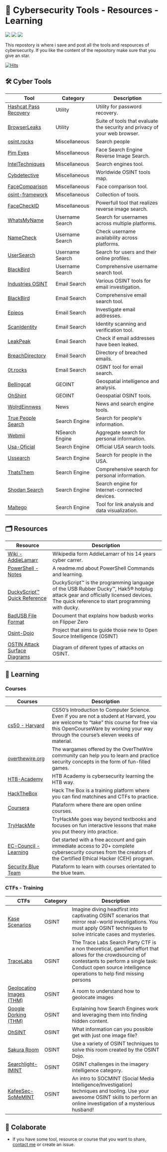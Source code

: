# 🔐 Cybersecurity Tools - Resources - Learning

<p align="left">
<img src="https://img.shields.io/github/watchers/brunoooost/cybersources?style=for-the-badge"/>
<img src="https://img.shields.io/github/stars/brunoooost/cybersources?style=for-the-badge"/>
<img src="https://img.shields.io/github/contributors/brunoooost/cybersources?style=for-the-badge"/>
</p>



  
This repostory is where i save and post all the tools and respources of cybersecurity. If you like the content of the repository make sure that you give an star. 

[![Hits](https://hits.seeyoufarm.com/api/count/incr/badge.svg?url=https%3A%2F%2Fgithub.com%2Fbrunoooost%2Fcybersources&count_bg=%236DAC3E&title_bg=%23555555&icon=github.svg&icon_color=%23E7E7E7&title=views&edge_flat=false)](https://hits.seeyoufarm.com)

## 🛠️ Cyber Tools


|Tool|Category|Description|
|--|--|--|
|[Hashcat Pass Recovery](https://hashcat.net/cap2hashcat/)|Utility|Utility for password recovery.|
|[BrowserLeaks](https://browserleaks.com)|Utility|Suite of tools that evaluate the security and privacy of your web browser.|
|[osint.rocks](https://osint.rocks)|Miscellaneous |Search people|
|[Pim Eyes](https://pimeyes.com/en)|Miscellaneous |Face Search Engine Reverse Image Search. |
|[IntelTechniques](https://inteltechniques.com/tools/Search.htm)|Miscellaneous |Search engines tool.|
|[Cybdetective](https://cybdetective.com/osintmap)|Miscellaneous |Worldwide OSINT tools map.|
|[FaceComparison](https://facecomparison.toolpie.com)|Miscellaneous|Face comparison tool. |
|[osint-framework](https://osintframework.com)|Miscellaneous|Collection of tools.
|[FaceCheckID](https://facecheck.id)|Miscellaneous| Powerfull tool that realizes reverse image search.|
|[WhatsMyName](https://whatsmyname.app)|Username Search|Search for usernames across multiple platforms.|
|[NameCheck](https://www.namecheckr.com )|Username Search|Check username availability across platforms.|
|[UserSearch](https://usersearch.org )|Username Search|Search for users and their online profiles.|
|[BlackBird](https://blackbird-osint.herokuapp.com)|Username Search|Comprehensive username search tool.|
|[Industries OSINT](https://osint.industries)|Email Search|Various OSINT tools for email investigation.|
|[BlackBird](https://blackbird-osint.herokuapp.com)|Email Search|Comprehensive email search tool.|
|[Epieos](https://epieos.com)|Email Search|Investigate email addresses.|
|[ScanIdentity](https://scan.identityguard.com/full)|Email Search|Identity scanning and verification tool.|
|[LeakPeak](https://leakpeek.com )|Email Search|Check if email addresses have been leaked.|
|[BreachDirectory](https://breachdirectory.org )|Email Search|Directory of breached emails.|
|[0t.rocks](https://github.com/MiyakoYakota/search.0t.rocks?tab=readme-ov-file)|Email Search|OSINT tool for email search.|
|[Bellingcat](https://osm-search.bellingcat.com )|GEOINT|Geospatial intelligence and analysis.|
|[OhShint](https://ohshint.gitbook.io/oh-shint-its-a-blog/osint-web-resources/mapping-and-geospatial-intelligence-geoint )|GEOINT|Geospatial OSINT tools.|
|[WolrdEinnwes](https://world.einnews.com )|News|News and search engine tools.|
|[True People Search](https://truepeoplesearch.net )|Search Engine|Search for people's information.|
|[Webmii](https://webmii.com )|NSearch Engine|Aggregate search for personal information.|
|[Usa-Oficial](https://usa-official.com)|Search Engine|Official USA search tools.|
|[Ussearch](https://ussearch.com  )|Search Engine|Search for people in the USA.|
|[ThatsThem](https://thatsthem.com )|Search Engine|Comprehensive search for personal information.|
|[Shodan Search](https://www.shodan.io)|Search Engine|Search engine for Internet-connected devices.|
|[Maltego](https://www.maltego.com)|Search Engine|Tool for link analysis and data visualization.|


## 🗂️ Resources

|Resource|Description|
|--|--|
|[Wiki - AddieLamarr](https://publish.obsidian.md/addielamarr/00+Home+MOC)|Wikipedia form AddieLamarr of his 14 years cyber carrer.|
|[PowerShell - Notes](https://github.com/ab14jain/PowerShell)| A readme.md about PowerShell Commands and learning.
|[DuckyScript™ Quick Reference](https://docs.hak5.org/hak5-usb-rubber-ducky/duckyscript-tm-quick-reference)| DuckyScript™ is the programming language of the USB Rubber Ducky™, Hak5® hotplug attack gear and officially licensed devices. The quick reference to start programming with ducky.
|[BadUSB File Format](https://developer.flipper.net/flipperzero/doxygen/badusb_file_format.html)| Document that explains how badusb works on Flipper Zero
|[Osint-Dojo](https://www.osintdojo.com/resources/)| Project that aims to guide those new to Open Source Intelligence (OSINT)|
|[OSTIN Attack Surface Diagrams](https://www.osintdojo.com/diagrams/main)| Diagram of diferent types of attacks on OSINT.





## 📖 Learning


### Courses

|Courses|Description|
|--|--|
|[cs50 - Harvard](https://cs50.harvard.edu/x/2024/)|CS50’s Introduction to Computer Science. Even if you are not a student at Harvard, you are welcome to “take” this course for free via this OpenCourseWare by working your way through the course’s eleven weeks of material.
|[overthewire.org](https://overthewire.org/wargames/bandit/bandit0.html)| The wargames offered by the OverTheWire community can help you to learn and practice security concepts in the form of fun-filled games. 
|[HTB-Academy](https://academy.hackthebox.com)|HTB Academy is cybersecurity learning the HTB way.
|[HackTheBox](https://hackthebox.com)|Hack The Box is a training platform where you can find matchines and CTFs to practice.
|[Coursera](https://www.coursera.org)|Plataform where there are open online courses.
|[TryHackMe](https://tryhackme.com)|TryHackMe goes way beyond textbooks and focuses on fun interactive lessons that make you put theory into practice.
|[EC-Council - Learning](https://codered.eccouncil.org/?logged=false)|Get started with a free account and gain immediate access to 20+ complete cybersecurity courses from the creators of the Certified Ethical Hacker (CEH) program.|
|[Security Blue Team](https://elearning.securityblue.team/login)| Plataform to learn with courses orientated to the blue team.

### CTFs - Training
|CTFs|Category|Description|
|--|--|--|
|[Kase Scenarios](https://kasescenarios.com)|OSINT|Imagine diving headfirst into captivating OSINT scenarios that mirror real-world investigations. You must apply OSINT techniques to solve intricate cases and mysteries.
|[TraceLabs](https://www.tracelabs.org/initiatives/search-party)|OSINT|The Trace Labs Search Party CTF is a non theoretical, gamified effort that allows for the crowdsourcing of contestants to perform a single task: Conduct open source intelligence operations to help find missing persons|
|[Geolocating Images (THM)](https://tryhackme.com/r/room/geolocatingimages)|OSINT| A room to understand how to geolocate images|
|[Google Dorking (THM)](https://tryhackme.com/r/room/googledorking)|OSINT|Explaining how Search Engines work and leveraging them into finding hidden content.|
|[OhSINT](https://tryhackme.com/r/room/ohsint)|OSINT|What information can you possible get with just one image file?|
|[Sakura Room](https://tryhackme.com/r/room/sakura)|OSINT|Use a variety of OSINT techniques to solve this room created by the OSINT Dojo.|
|[Searchlight-IMINT](https://tryhackme.com/r/room/searchlightosint)|OSINT|OSINT challenges in the imagery intelligence category.|
|[KafeeSec-SoMeMINT](https://tryhackme.com/r/room/somesint)|OSINT|An intro to SOCMINT (Social Media Intelligence/Investigation) techniques and tooling. Use your awesome OSINT skills to perform an online investigation of a mysterious husband!|


## 💬 Colaborate 
- If you have some tool, resource or course that you want to share, [contact me](https://github.com/brunoooost) or create an issue.

